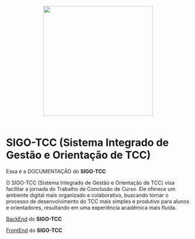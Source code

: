 <div align="center"> 
<img src = "https://github.com/user-attachments/assets/8e30d7f8-3f17-442e-a525-ef5dd4b7ec9d" width=300px>
</div>

<br>

# SIGO-TCC (Sistema Integrado de Gestão e Orientação de TCC)

Essa é a DOCUMENTAÇÃO do **SIGO-TCC**

O SIGO-TCC (Sistema Integrado de Gestão e Orientação de TCC) visa facilitar a jornada do Trabalho de Conclusão de Curso. Ele oferece um ambiente digital mais organizado e colaborativo, buscando tornar o processo de desenvolvimento do TCC mais simples e produtivo para alunos e orientadores, resultando em uma experiência acadêmica mais fluida.

[BackEnd](https://github.com/marcos-willian00/SIGO-TCC-BACKEND.git) do **SIGO-TCC**

[FrontEnd](https://github.com/marcos-willian00/SIGO-TCC) do **SIGO-TCC**
